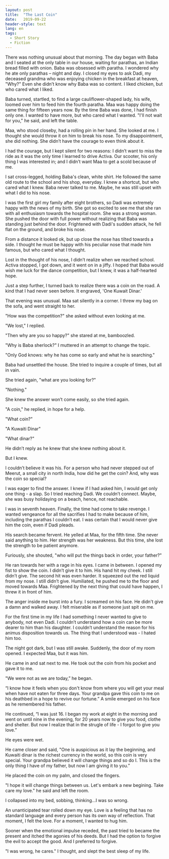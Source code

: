 ```yaml
---
layout: post
title:  "The Last Coin"
date:   2019-09-22
header-style: text
lang: en
tags:
  - Short Story
  - Fiction
---
```

There was nothing unusual about that morning. The day began with Baba and I seated at the only table in our house, waiting for parathas, an Indian bread filled with onion. Baba was obsessed with paratha. I wondered why he ate only parathas –  night and day. I closed my eyes to ask Dadi, my deceased grandma who was enjoying chicken in the breakfast at heaven, "Why?" Even she didn’t know why Baba was so content. I liked chicken, but who cared what I liked.

Baba turned, startled, to find a large cauliflower-shaped lady, his wife, loomed over him to feed him the fourth paratha. Maa was happy doing the same thing for fifteen years now. By the time Baba was done, I had finish only one. I wanted to have more, but who cared what I wanted. "I'll not wait for you," he said, and left the table. 

Maa, who stood closeby, had a rolling pin in her hand. She looked at me. I thought she would throw it on him to break his nose. To my disappointment, she did nothing. She didn’t have the courage to even think about it.

I had the courage, but I kept silent for two reasons: I didn’t want to miss the ride as it was the only time I learned to drive Activa. Our scooter, his only thing I was interested in; and I didn’t want Maa to get a scold because of me.

I sat cross-legged, holding Baba's clean, white shirt. He followed the same old route to the school and his shop, everyday. I knew a shortcut, but who cared what I knew. Baba never talked to me. Maybe, he was still upset with what I did to his nose.

I was the first girl my family after eight brothers, so Dadi was extremely happy with the news of my birth. She got so excited to see me that she ran with all enthusiasm towards the hospital room. She was a strong woman. She pushed the door with full power without realizing that Baba was standing just behind the door. Frightened with Dadi's sudden attack, he fell flat on the ground, and broke his nose.

From a distance it looked ok, but up close the nose has tilted towards a side. I thought he must be happy with his peculiar nose that made him famous, but who cared what I thought.

Lost in the thought of his nose, I didn’t realize when we reached school. Activa stopped, I got down, and it went on in a jiffy. I hoped that Baba would wish me luck for the dance competition, but I knew, it was a half-hearted hope.

Just a step further, I turned back to realize there was a coin on the road. A kind that I had never seen before. It engraved, 'One Kuwait Dinar.'

That evening was unusual. Maa sat silently in a corner. I threw my bag on the sofa, and went straight to her.

"How was the competition?" she asked without even looking at me.

"We lost," I replied.

"Then why are you so happy?" she stared at me, bamboozled.

"Why is Baba sherlock?" I muttered in an attempt to change the topic. 

"Only God knows: why he has come so early and what he is searching." 

Baba had unsettled the house. She tried to inquire a couple of times, but all in vain. 

She tried again, "what are you looking for?"

"Nothing."

She knew the answer won’t come easily, so she tried again.

"A coin," he replied, in hope for a help.

"What coin?"

"A Kuwaiti Dinar"

"What dinar?"

He didn’t reply as he knew that she knew nothing about it.

But I knew.

I couldn’t believe it was his. For a person who had never stepped out of Meerut, a small city in north India, how did he get the coin? And, why was the coin so special? 

I was eager to find the answer. I knew if I had asked him, I would get only one thing - a slap. So I tried reaching Dadi. We couldn’t connect. Maybe, she was busy holidaying on a beach, hence, not reachable.

I was in seventh heaven. Finally, the time had come to take revenge. I wanted vengeance for all the sacrifies I had to make because of him, including the parathas I couldn’t eat. I was certain that I would never give him the coin, even if Dadi pleads.  

His search became fervent. He yelled at Maa, for the fifth time. She never said anything to him. Her strength was her weakness. But this time, she lost the strength to be patient anymore.

Furiously, she shouted, "who will put the things back in order, your father?"

He ran towards her with a rage in his eyes. I came in between. I opened my fist to show the coin. I didn’t give it to him. His hand hit my cheek. I still didn’t give. The second hit was even harder. It squeezed out the red liquid from my nose. I still didn’t give. Humiliated, he pushed me to the floor and moved towards Maa. Frightened by the next thing that could have happen, I threw it in front of him. 

The anger inside me burst into a fury. I screamed on his face. He didn't give a damn and walked away. I felt miserable as if someone  just spit on me.

For the first time in my life I had something I never wanted to give to anybody, not even Dadi. I couldn’t understand how a coin can be more dearer to him than his daughter. I couldn’t understand the reason for his animus disposition towards us. The thing that I understood was -  I hated him too.

The night got dark, but I was still awake. Suddenly, the door of my room opened. I expected Maa, but it was him. 

He came in and sat next to me. He took out the coin from his pocket and gave it to me.

"We were not as we are today,” he began.

“I know how it feels when you don't know from where you will get your meal when have not eaten for three days. Your grandpa gave this coin to me on his deathbed in a hope to revive our fortune.” A smile emerged on his face as he remembered his father.

He continued, “I was just 16. I began my work at eight in the morning and went on until nine in the evening, for 20 years now to give you food, clothe and shelter. But now I realize that in the strugle of life - I forgot to give you love.”

He eyes were wet. 

He came closer and said, "One is auspicious as it lay the beginning, and Kuwaiti dinar is the richest currency in the world, so this coin is very special. Your grandpa believed it will change things and so do I. This is the only thing I have of my father, but now I am giving it to you.”

He placed the coin on my palm, and closed the fingers. 

"I hope it will change things between us. Let's embark a new begining. Take care my love." he said and left the room.

I collapsed into my bed, sobbing, thinking...I was so wrong. 

An unanticipated tear rolled down my eye. Love is a feeling that has no standard language and every person has its own way of reflection. That moment, I felt the love. For a moment, I wanted to hug him.

Sooner when the emotional impulse receded, the past tried to became the present and itched the agonies of his deeds. But I had the option to forgive the evil to accept the good. And I preferred to forgive.

"I was wrong, he cares." I thought, and slept the best sleep of my life.
